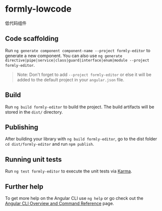 # formly-lowcode

低代码组件

## Code scaffolding

Run `ng generate component component-name --project formly-editor` to generate a new component. You can also use `ng generate directive|pipe|service|class|guard|interface|enum|module --project formly-editor`.
> Note: Don't forget to add `--project formly-editor` or else it will be added to the default project in your `angular.json` file. 

## Build

Run `ng build formly-editor` to build the project. The build artifacts will be stored in the `dist/` directory.

## Publishing

After building your library with `ng build formly-editor`, go to the dist folder `cd dist/formly-editor` and run `npm publish`.

## Running unit tests

Run `ng test formly-editor` to execute the unit tests via [Karma](https://karma-runner.github.io).

## Further help

To get more help on the Angular CLI use `ng help` or go check out the [Angular CLI Overview and Command Reference](https://angular.io/cli) page.
